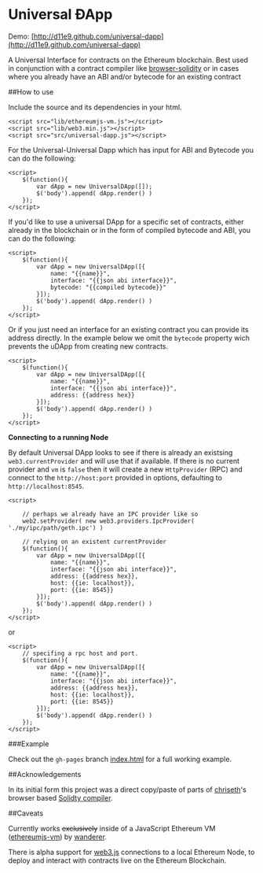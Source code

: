 # Universal ÐApp

Demo: [http://d11e9.github.com/universal-dapp](http://d11e9.github.com/universal-dapp)

A Universal Interface for contracts on the Ethereum blockchain. Best used in conjunction with a contract compiler like [browser-solidity](https://d11e9.github.io/browser-solidity) or in cases where you already have an ABI and/or bytecode for an existing contract

##How to use

Include the source and its dependencies in your html.

    <script src="lib/ethereumjs-vm.js"></script>
    <script src="lib/web3.min.js"></script>
    <script src="src/universal-dapp.js"></script>

For the Universal-Universal Dapp which has input for ABI and Bytecode you can do the following:
    
    <script>
        $(function(){
            var dApp = new UniversalDApp([]);
            $('body').append( dApp.render() )
        });
    </script>


If you'd like to use a universal DApp for a specific set of contracts, either already in the blockchain or in the form of compiled bytecode and ABI, you can do the following: 


    <script>
        $(function(){
            var dApp = new UniversalDApp([{
                name: "{{name}}",
                interface: "{{json abi interface}}",
                bytecode: "{{compiled bytecode}}"
            }]);
            $('body').append( dApp.render() )
        });
    </script>


Or if you just need an interface for an existing contract you can provide its address directly. In the example below we omit the `bytecode` property wich prevents the uDApp from creating new contracts.

    <script>
        $(function(){
            var dApp = new UniversalDApp([{
                name: "{{name}}",
                interface: "{{json abi interface}}",
                address: {{address hex}}
            }]);
            $('body').append( dApp.render() )
        });
    </script>


**Connecting to a running Node**

By default Universal DApp looks to see if there is already an existsing `web3.currentProvider` and will use that if available. If there is no current provider and `vm` is `false` then it will create a new `HttpProvider` (RPC) and connect to the `http://host:port` provided in options, defaulting to `http://localhost:8545`.


    <script>

        // perhaps we already have an IPC provider like so
        web2.setProvider( new web3.providers.IpcProvider( './my/ipc/path/geth.ipc') )

        // relying on an existent currentProvider
        $(function(){
            var dApp = new UniversalDApp([{
                name: "{{name}}",
                interface: "{{json abi interface}}",
                address: {{address hex}},
                host: {{ie: localhost}},
                port: {{ie: 8545}}
            }]);
            $('body').append( dApp.render() )
        });
    </script>

or

    <script>
        // specifing a rpc host and port.
        $(function(){
            var dApp = new UniversalDApp([{
                name: "{{name}}",
                interface: "{{json abi interface}}",
                address: {{address hex}},
                host: {{ie: localhost}},
                port: {{ie: 8545}}
            }]);
            $('body').append( dApp.render() )
        });
    </script>

###Example

Check out the `gh-pages` branch [index.html](http://d11e9.github.com/universal-dapp) for a full working example.

##Acknowledgements

In its initial form this project was a direct copy/paste of parts of [chriseth](https://github.com/chriseth)'s browser based [Solidty compiler](https://github.com/chriseth/browser-solidity).

##Caveats

Currently works ~~exclusively~~ inside of a JavaScript Ethereum VM ([ethereumjs-vm](https://github.com/ethereum/ethereumjs-vm)) by [wanderer](https://github.com/wanderer).

There is alpha support for [web3.js](https://github.com/ethereum/web3.js) connections to a local Ethereum Node, to deploy and interact with contracts live on the Ethereum Blockchain.
